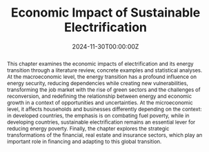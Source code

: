 ---
title: "Economic Impact of Sustainable Electrification"
authors:
- admin
editors:
  - "Thomas Walker"
  - "Moein Karami"
  - "Akram Sadati"
book_title: "Wiring the Future: Exploring Challenges and Opportunities in the Sustainable Energy Transition"
publisher: "Palgrave-Macmillan"
date: "2024-11-30T00:00:00Z"
doi: ""

# Schedule page publish date (NOT publication's date).
publishDate: "Palgrave-Macmillan"

# Publication type.
# Accepts a single type but formatted as a YAML list (for Hugo requirements).
# Enter a publication type from the CSL standard.
publication_types: ["chapter"]

# Publication name and optional abbreviated publication name.
publication: "Chapter in the book *Wiring the Future: Exploring Challenges and Opportunities in the Sustainable Energy Transition*, Palgrave-Macmillan, edited by Thomas Walker, Moein Karami, and Akram Sadati - under revision."
publication_short: "Palgrave-Macmillan"

abstract: "This chapter examines the economic impacts of electrification and its energy transition through a literature review, concrete examples and statistical analyses. At the macroeconomic level, the energy transition has a profound influence on energy security, reducing dependencies while creating new vulnerabilities, transforming the job market with the rise of green sectors and the challenges of reconversion, and redefining the relationship between energy and economic growth in a context of opportunities and uncertainties. At the microeconomic level, it affects households and businesses differently depending on the context: in developed countries, the emphasis is on combating fuel poverty, while in developing countries, sustainable electrification remains an essential lever for reducing energy poverty. Finally, the chapter explores the strategic transformations of the financial, real estate and insurance sectors, which play an important role in financing and adapting to this global transition."

# Summary. An optional shortened abstract.
summary: "Chapter in the book *Wiring the Future: Exploring Challenges and Opportunities in the Sustainable Energy Transition*, Palgrave-Macmillan, edited by Thomas Walker, Moein Karami, and Akram Sadati - under revision."

tags:
featured: true

#links:
#- name: Custom Link
#  url: http://example.org
url_pdf: ''
url_code: ''
url_dataset: ''
url_poster: ''
url_project: ''
url_slides: ''
url_source: ''
url_video: ''

# Featured image
# To use, add an image named `featured.jpg/png` to your page's folder. 
image:
  caption: 'Image credit: [**Unsplash**](https://unsplash.com/photos/s9CC2SKySJM)'
  focal_point: ""
  preview_only: false

# Associated Projects (optional).
#   Associate this publication with one or more of your projects.
#   Simply enter your project's folder or file name without extension.
#   E.g. `internal-project` references `content/project/internal-project/index.md`.
#   Otherwise, set `projects: []`.
projects:
- internal-project

# Slides (optional).
#   Associate this publication with Markdown slides.
#   Simply enter your slide deck's filename without extension.
#   E.g. `slides: "example"` references `content/slides/example/index.md`.
#   Otherwise, set `slides: ""`.
slides: example
---